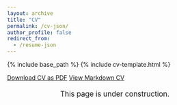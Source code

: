 ```yaml
---
layout: archive
title: "CV"
permalink: /cv-json/
author_profile: false
redirect_from:
  - /resume-json
---
```


{% include base_path %}
{% include cv-template.html %}
<!--
<link rel="stylesheet" href="{{ base_path }}/assets/css/cv-style.css">
<link rel="stylesheet" href="https://cdnjs.cloudflare.com/ajax/libs/font-awesome/5.15.4/css/all.min.css">

<style>
  .archive {
    width: 80%;
    margin: 0 auto;
    float: none;
    padding-right: 0;
  }
  
  @media (min-width: 80em) {
    .archive {
      width: 70%;
    }
  }
</style>
-->


<div class="cv-download-links">
  <a href="{{ base_path }}/files/cv.pdf" class="btn btn--primary">Download CV as PDF</a>
  <a href="{{ base_path }}" class="btn btn--inverse">View Markdown CV</a>
</div>


<div class="under-construction" style="text-align: center; margin-top: 20px;">
  <p style="font-size: 1.2em;">This page is under construction.</p>
</div>


